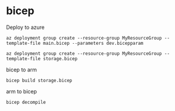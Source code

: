 # bicep
Deploy to azure
```
az deployment group create --resource-group MyResourceGroup --template-file main.bicep --parameters dev.bicepparam
```

```
az deployment group create --resource-group MyResourceGroup --template-file storage.bicep
```

bicep to arm
```
bicep build storage.bicep
```

arm to bicep
```
bicep decompile
```